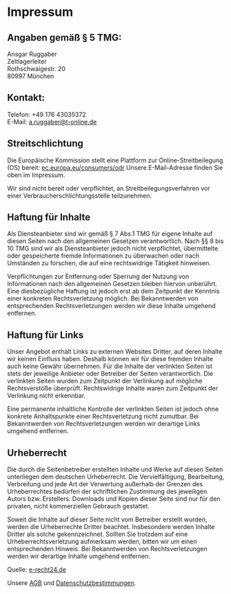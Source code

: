 <div class="content">

# Impressum

## Angaben gem&auml;&szlig; &sect; 5 TMG:

Ansgar Ruggaber  
Zeltlagerleiter  
Rothschwaigestr. 20  
80997 München

## Kontakt:

Telefon: +49 176 43035372  
E-Mail: a.ruggaber@t-online.de

## Streitschlichtung

Die Europ&auml;ische Kommission stellt eine Plattform zur Online-Streitbeilegung (OS) bereit:
<a href="https://ec.europa.eu/consumers/odr" target="_blank">ec.europa.eu/consumers/odr</a>
Unsere E-Mail-Adresse finden Sie oben im Impressum.

Wir sind nicht bereit oder verpflichtet, an Streitbeilegungsverfahren vor einer Verbraucherschlichtungsstelle teilzunehmen.

## Haftung f&uuml;r Inhalte

Als Diensteanbieter sind wir gem&auml;&szlig; &sect; 7 Abs.1 TMG f&uuml;r eigene Inhalte auf diesen Seiten nach den allgemeinen
Gesetzen verantwortlich. Nach &sect;&sect; 8 bis 10 TMG sind wir als Diensteanbieter jedoch nicht verpflichtet, &uuml;bermittelte
oder gespeicherte fremde Informationen zu &uuml;berwachen oder nach Umst&auml;nden zu forschen, die auf eine rechtswidrige
T&auml;tigkeit hinweisen.

Verpflichtungen zur Entfernung oder Sperrung der Nutzung von Informationen nach den allgemeinen Gesetzen bleiben hiervon
unber&uuml;hrt. Eine diesbez&uuml;gliche Haftung ist jedoch erst ab dem Zeitpunkt der Kenntnis einer konkreten Rechtsverletzung
m&ouml;glich. Bei Bekanntwerden von entsprechenden Rechtsverletzungen werden wir diese Inhalte umgehend entfernen.

## Haftung f&uuml;r Links

Unser Angebot enth&auml;lt Links zu externen Websites Dritter, auf deren Inhalte wir keinen Einfluss haben. Deshalb k&ouml;nnen
wir f&uuml;r diese fremden Inhalte auch keine Gew&auml;hr &uuml;bernehmen. F&uuml;r die Inhalte der verlinkten Seiten
ist stets der jeweilige Anbieter oder Betreiber der Seiten verantwortlich. Die verlinkten Seiten wurden zum Zeitpunkt
der Verlinkung auf m&ouml;gliche Rechtsverst&ouml;&szlig;e &uuml;berpr&uuml;ft. Rechtswidrige Inhalte waren zum Zeitpunkt
der Verlinkung nicht erkennbar.

Eine permanente inhaltliche Kontrolle der verlinkten Seiten ist jedoch ohne konkrete Anhaltspunkte einer Rechtsverletzung
nicht zumutbar. Bei Bekanntwerden von Rechtsverletzungen werden wir derartige Links umgehend entfernen.

## Urheberrecht

Die durch die Seitenbetreiber erstellten Inhalte und Werke auf diesen Seiten unterliegen dem deutschen Urheberrecht. Die
Vervielf&auml;ltigung, Bearbeitung, Verbreitung und jede Art der Verwertung au&szlig;erhalb der Grenzen des Urheberrechtes
bed&uuml;rfen der schriftlichen Zustimmung des jeweiligen Autors bzw. Erstellers. Downloads und Kopien dieser Seite sind
nur f&uuml;r den privaten, nicht kommerziellen Gebrauch gestattet.

Soweit die Inhalte auf dieser Seite nicht vom Betreiber erstellt wurden, werden die Urheberrechte Dritter beachtet. Insbesondere
werden Inhalte Dritter als solche gekennzeichnet. Sollten Sie trotzdem auf eine Urheberrechtsverletzung aufmerksam werden,
bitten wir um einen entsprechenden Hinweis. Bei Bekanntwerden von Rechtsverletzungen werden wir derartige Inhalte umgehend
entfernen.

Quelle: <a href="https://www.e-recht24.de" target="_blank">e-recht24.de</a>

Unsere [AGB](/agb) und [Datenschutzbestimmungen](/datenschutz).

</div>
